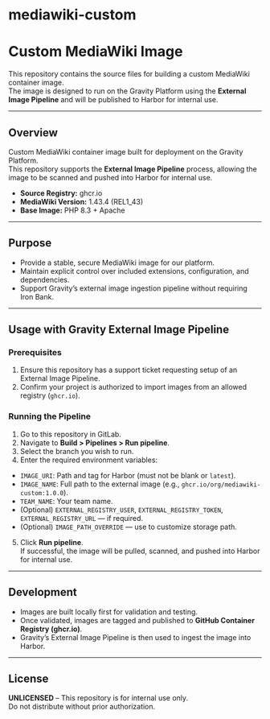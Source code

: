 # mediawiki-custom

# Custom MediaWiki Image

This repository contains the source files for building a custom MediaWiki container image.  
The image is designed to run on the Gravity Platform using the **External Image Pipeline** and will be published to Harbor for internal use.

---

## Overview
Custom MediaWiki container image built for deployment on the Gravity Platform.  
This repository supports the **External Image Pipeline** process, allowing the image to be scanned and pushed into Harbor for internal use.  

- **Source Registry:** ghcr.io  
- **MediaWiki Version:** 1.43.4 (REL1_43)  
- **Base Image:** PHP 8.3 + Apache 

---

## Purpose
- Provide a stable, secure MediaWiki image for our platform.  
- Maintain explicit control over included extensions, configuration, and dependencies.  
- Support Gravity’s external image ingestion pipeline without requiring Iron Bank.

---

## Usage with Gravity External Image Pipeline

### Prerequisites
1. Ensure this repository has a support ticket requesting setup of an External Image Pipeline.  
2. Confirm your project is authorized to import images from an allowed registry (`ghcr.io`).

### Running the Pipeline
1. Go to this repository in GitLab.  
2. Navigate to **Build > Pipelines > Run pipeline**.  
3. Select the branch you wish to run.  
4. Enter the required environment variables:  

- `IMAGE_URI`: Path and tag for Harbor (must not be blank or `latest`).  
- `IMAGE_NAME`: Full path to the external image (e.g., `ghcr.io/org/mediawiki-custom:1.0.0`).  
- `TEAM_NAME`: Your team name.  
- (Optional) `EXTERNAL_REGISTRY_USER`, `EXTERNAL_REGISTRY_TOKEN`, `EXTERNAL_REGISTRY_URL` — if required.  
- (Optional) `IMAGE_PATH_OVERRIDE` — use to customize storage path.

5. Click **Run pipeline**.  
If successful, the image will be pulled, scanned, and pushed into Harbor for internal use.

---

## Development
- Images are built locally first for validation and testing.  
- Once validated, images are tagged and published to **GitHub Container Registry (ghcr.io)**.  
- Gravity’s External Image Pipeline is then used to ingest the image into Harbor.  

---

## License
**UNLICENSED** – This repository is for internal use only.  
Do not distribute without prior authorization.
